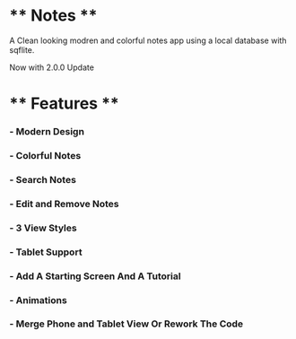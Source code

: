 # ** Notes **

A Clean looking modren and colorful notes app using a local database with sqflite.

Now with 2.0.0 Update</br>

# ** Features **

### - Modern Design</br>

### - Colorful Notes</br>

### - Search Notes</br>

### - Edit and Remove Notes</br>

### - 3 View Styles</br>

### - Tablet Support</br>

<!-- # ** Screenshots **

<img src="https://drive.google.com/file/d/1D_196MIEr5q1qv1Xs_mKWK5XFZthOr-Z/view" width="300"> <img src="https://user-images.githubusercontent.com/88838071/188324501-32c4eaed-31bc-4574-b295-6acdfaf2d7cc.png" width="300"> 

<img src="https://user-images.githubusercontent.com/88838071/188324531-f7df0273-d8b3-4de2-af41-fee859d003ae.png" width="300"> <img src="https://user-images.githubusercontent.com/88838071/188324532-212cacda-d436-4864-b28f-f6c7d1c9841a.png" width="300"> 

<img src="https://user-images.githubusercontent.com/88838071/188324632-a7e481ec-5207-4af0-8250-e588683f8c22.png" width="300"> <img src="https://user-images.githubusercontent.com/88838071/188324634-ca7291e8-9b66-46d5-9b35-60cf5cee174f.png" width="300"> 

<img src="https://user-images.githubusercontent.com/88838071/188324652-ab05fd84-a204-4d5f-a6c2-99a810ac6354.png" width="300"> <img src="https://user-images.githubusercontent.com/88838071/188324657-c76bbef3-00fb-4cd2-a99f-30af2c19d1a1.png" width="300"> -->

### - Add A Starting Screen And A Tutorial</br>

### - Animations</br>

### - Merge Phone and Tablet View Or Rework The Code</br>
